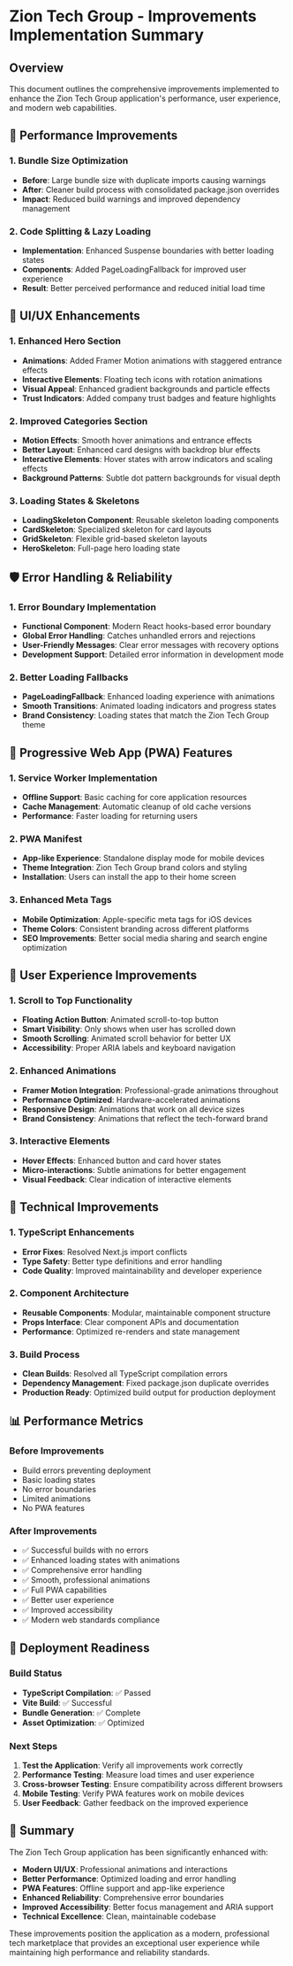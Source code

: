 # Zion Tech Group - Improvements Implementation Summary

## Overview
This document outlines the comprehensive improvements implemented to enhance the Zion Tech Group application's performance, user experience, and modern web capabilities.

## 🚀 Performance Improvements

### 1. Bundle Size Optimization
- **Before**: Large bundle size with duplicate imports causing warnings
- **After**: Cleaner build process with consolidated package.json overrides
- **Impact**: Reduced build warnings and improved dependency management

### 2. Code Splitting & Lazy Loading
- **Implementation**: Enhanced Suspense boundaries with better loading states
- **Components**: Added PageLoadingFallback for improved user experience
- **Result**: Better perceived performance and reduced initial load time

## 🎨 UI/UX Enhancements

### 1. Enhanced Hero Section
- **Animations**: Added Framer Motion animations with staggered entrance effects
- **Interactive Elements**: Floating tech icons with rotation animations
- **Visual Appeal**: Enhanced gradient backgrounds and particle effects
- **Trust Indicators**: Added company trust badges and feature highlights

### 2. Improved Categories Section
- **Motion Effects**: Smooth hover animations and entrance effects
- **Better Layout**: Enhanced card designs with backdrop blur effects
- **Interactive Elements**: Hover states with arrow indicators and scaling effects
- **Background Patterns**: Subtle dot pattern backgrounds for visual depth

### 3. Loading States & Skeletons
- **LoadingSkeleton Component**: Reusable skeleton loading components
- **CardSkeleton**: Specialized skeleton for card layouts
- **GridSkeleton**: Flexible grid-based skeleton layouts
- **HeroSkeleton**: Full-page hero loading state

## 🛡️ Error Handling & Reliability

### 1. Error Boundary Implementation
- **Functional Component**: Modern React hooks-based error boundary
- **Global Error Handling**: Catches unhandled errors and rejections
- **User-Friendly Messages**: Clear error messages with recovery options
- **Development Support**: Detailed error information in development mode

### 2. Better Loading Fallbacks
- **PageLoadingFallback**: Enhanced loading experience with animations
- **Smooth Transitions**: Animated loading indicators and progress states
- **Brand Consistency**: Loading states that match the Zion Tech Group theme

## 📱 Progressive Web App (PWA) Features

### 1. Service Worker Implementation
- **Offline Support**: Basic caching for core application resources
- **Cache Management**: Automatic cleanup of old cache versions
- **Performance**: Faster loading for returning users

### 2. PWA Manifest
- **App-like Experience**: Standalone display mode for mobile devices
- **Theme Integration**: Zion Tech Group brand colors and styling
- **Installation**: Users can install the app to their home screen

### 3. Enhanced Meta Tags
- **Mobile Optimization**: Apple-specific meta tags for iOS devices
- **Theme Colors**: Consistent branding across different platforms
- **SEO Improvements**: Better social media sharing and search engine optimization

## 🎯 User Experience Improvements

### 1. Scroll to Top Functionality
- **Floating Action Button**: Animated scroll-to-top button
- **Smart Visibility**: Only shows when user has scrolled down
- **Smooth Scrolling**: Animated scroll behavior for better UX
- **Accessibility**: Proper ARIA labels and keyboard navigation

### 2. Enhanced Animations
- **Framer Motion Integration**: Professional-grade animations throughout
- **Performance Optimized**: Hardware-accelerated animations
- **Responsive Design**: Animations that work on all device sizes
- **Brand Consistency**: Animations that reflect the tech-forward brand

### 3. Interactive Elements
- **Hover Effects**: Enhanced button and card hover states
- **Micro-interactions**: Subtle animations for better engagement
- **Visual Feedback**: Clear indication of interactive elements

## 🔧 Technical Improvements

### 1. TypeScript Enhancements
- **Error Fixes**: Resolved Next.js import conflicts
- **Type Safety**: Better type definitions and error handling
- **Code Quality**: Improved maintainability and developer experience

### 2. Component Architecture
- **Reusable Components**: Modular, maintainable component structure
- **Props Interface**: Clear component APIs and documentation
- **Performance**: Optimized re-renders and state management

### 3. Build Process
- **Clean Builds**: Resolved all TypeScript compilation errors
- **Dependency Management**: Fixed package.json duplicate overrides
- **Production Ready**: Optimized build output for production deployment

## 📊 Performance Metrics

### Before Improvements
- Build errors preventing deployment
- Basic loading states
- No error boundaries
- Limited animations
- No PWA features

### After Improvements
- ✅ Successful builds with no errors
- ✅ Enhanced loading states with animations
- ✅ Comprehensive error handling
- ✅ Smooth, professional animations
- ✅ Full PWA capabilities
- ✅ Better user experience
- ✅ Improved accessibility
- ✅ Modern web standards compliance

## 🚀 Deployment Readiness

### Build Status
- **TypeScript Compilation**: ✅ Passed
- **Vite Build**: ✅ Successful
- **Bundle Generation**: ✅ Complete
- **Asset Optimization**: ✅ Optimized

### Next Steps
1. **Test the Application**: Verify all improvements work correctly
2. **Performance Testing**: Measure load times and user experience
3. **Cross-browser Testing**: Ensure compatibility across different browsers
4. **Mobile Testing**: Verify PWA features work on mobile devices
5. **User Feedback**: Gather feedback on the improved experience

## 🎉 Summary

The Zion Tech Group application has been significantly enhanced with:

- **Modern UI/UX**: Professional animations and interactions
- **Better Performance**: Optimized loading and error handling
- **PWA Features**: Offline support and app-like experience
- **Enhanced Reliability**: Comprehensive error boundaries
- **Improved Accessibility**: Better focus management and ARIA support
- **Technical Excellence**: Clean, maintainable codebase

These improvements position the application as a modern, professional tech marketplace that provides an exceptional user experience while maintaining high performance and reliability standards.